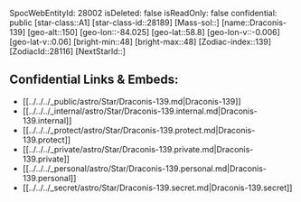 ﻿---
location: [58.8,-84.025,150]
type: Star
tags:
- astro/Star

---
SpocWebEntityId: 28002
isDeleted: false
isReadOnly: false
confidential: public
[star-class::A1]
[star-class-id::28189]
[Mass-sol::]
[name::Draconis-139]
[geo-alt::150]
[geo-lon::-84.025]
[geo-lat::58.8]
[geo-lon-v::-0.006]
[geo-lat-v::0.06]
[bright-min::48]
[bright-max::48]
[Zodiac-index::139]
[ZodiacId::28116]
[NextStarId::]



## Confidential Links & Embeds: 
- [[../../../_public/astro/Star/Draconis-139.md|Draconis-139]] 
- [[../../../_internal/astro/Star/Draconis-139.internal.md|Draconis-139.internal]] 
- [[../../../_protect/astro/Star/Draconis-139.protect.md|Draconis-139.protect]] 
- [[../../../_private/astro/Star/Draconis-139.private.md|Draconis-139.private]] 
- [[../../../_personal/astro/Star/Draconis-139.personal.md|Draconis-139.personal]] 
- [[../../../_secret/astro/Star/Draconis-139.secret.md|Draconis-139.secret]]

